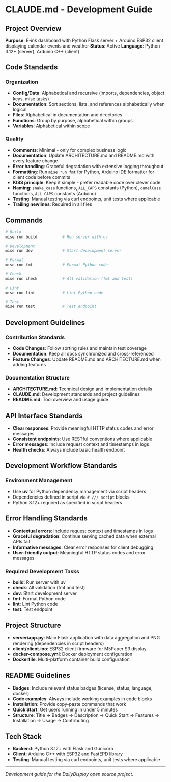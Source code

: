 # CLAUDE.md - Development Guide

## Project Overview
**Purpose**: E-ink dashboard with Python Flask server + Arduino ESP32 client displaying calendar events and weather
**Status**: Active
**Language**: Python 3.12+ (server), Arduino C++ (client)

## Code Standards

### Organization
- **Config/Data**: Alphabetical and recursive (imports, dependencies, object keys, mise tasks)
- **Documentation**: Sort sections, lists, and references alphabetically when logical
- **Files**: Alphabetical in documentation and directories
- **Functions**: Group by purpose, alphabetical within groups
- **Variables**: Alphabetical within scope

### Quality
- **Comments**: Minimal - only for complex business logic
- **Documentation**: Update ARCHITECTURE.md and README.md with every feature change
- **Error handling**: Graceful degradation with extensive logging throughout
- **Formatting**: Run `mise run fmt` for Python, Arduino IDE formatter for client code before commits
- **KISS principle**: Keep it simple - prefer readable code over clever code
- **Naming**: `snake_case` functions, `ALL_CAPS` constants (Python), `camelCase` functions, `ALL_CAPS` constants (Arduino)
- **Testing**: Manual testing via curl endpoints, unit tests where applicable
- **Trailing newlines**: Required in all files

## Commands
```bash
# Build
mise run build           # Run server with uv

# Development
mise run dev             # Start development server

# Format
mise run fmt             # Format Python code

# Check
mise run check           # All validation (fmt and test)

# Lint
mise run lint            # Lint Python code

# Test
mise run test            # Test endpoint
```

## Development Guidelines

### Contribution Standards
- **Code Changes**: Follow sorting rules and maintain test coverage
- **Documentation**: Keep all docs synchronized and cross-referenced
- **Feature Changes**: Update README.md and ARCHITECTURE.md when adding features

### Documentation Structure
- **ARCHITECTURE.md**: Technical design and implementation details
- **CLAUDE.md**: Development standards and project guidelines
- **README.md**: Tool overview and usage guide

## API Interface Standards
- **Clear responses**: Provide meaningful HTTP status codes and error messages
- **Consistent endpoints**: Use RESTful conventions where applicable
- **Error messages**: Include request context and timestamps in logs
- **Health checks**: Always include basic health endpoint

## Development Workflow Standards

### Environment Management
- Use **uv** for Python dependency management via script headers
- Dependencies defined in script via `# /// script` blocks
- Python 3.12+ required as specified in script headers

## Error Handling Standards
- **Contextual errors**: Include request context and timestamps in logs
- **Graceful degradation**: Continue serving cached data when external APIs fail
- **Informative messages**: Clear error responses for client debugging
- **User-friendly output**: Meaningful HTTP status codes and error messages

### Required Development Tasks
- **build**: Run server with uv
- **check**: All validation (fmt and test)
- **dev**: Start development server
- **fmt**: Format Python code
- **lint**: Lint Python code
- **test**: Test endpoint

## Project Structure
- **server/app.py**: Main Flask application with data aggregation and PNG rendering (dependencies in script headers)
- **client/client.ino**: ESP32 client firmware for M5Paper S3 display
- **docker-compose.yml**: Docker deployment configuration
- **Dockerfile**: Multi-platform container build configuration

## README Guidelines
- **Badges**: Include relevant status badges (license, status, language, docker)
- **Code examples**: Always include working examples in code blocks
- **Installation**: Provide copy-paste commands that work
- **Quick Start**: Get users running in under 5 minutes
- **Structure**: Title → Badges → Description → Quick Start → Features → Installation → Usage → Contributing

## Tech Stack
- **Backend**: Python 3.12+ with Flask and Gunicorn
- **Client**: Arduino C++ with ESP32 and FastEPD library
- **Testing**: Manual testing via curl endpoints, unit tests where applicable

---

*Development guide for the DailyDisplay open source project.*
